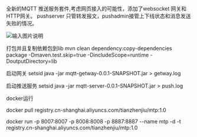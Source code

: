 全新的MQTT 推送服务套件,考虑网页接入的可能性，添加了websocket 网关和HTTP网关。
pushserver 只管转发报文，pushadmin接管上下线状态和消息发送失败的情况。

![输入图片说明](https://images.gitee.com/uploads/images/2018/1006/222044_2e3758b5_75292.jpeg "幻灯片1.JPG")



打包并且复制依赖包到lib
mvn clean dependency:copy-dependencies package -Dmaven.test.skip=true -DincludeScope=runtime    -DoutputDirectory=lib

启动网关
setsid java -jar mqtt-getway-0.0.1-SNAPSHOT.jar  > getway.log

启动推送服务
setsid java -jar mqtt-server-0.0.1-SNAPSHOT.jar  > push.log

docker运行

docker pull registry.cn-shanghai.aliyuncs.com/tianzhenjiu/mtp:1.0

docker run   -p 8007:8007 -p 8008:8008  -p 8887:8887 --name  mtp  -d  -t  registry.cn-shanghai.aliyuncs.com/tianzhenjiu/mtp:1.0
